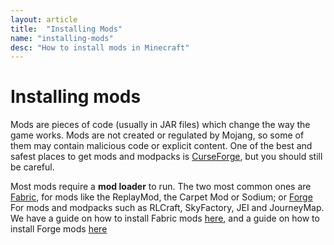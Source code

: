 ```yaml
---
layout: article
title:  "Installing Mods"
name: "installing-mods"
desc: "How to install mods in Minecraft"
---
```

# Installing mods
Mods are pieces of code (usually in JAR files) which change the way the game works. Mods are not created or regulated by Mojang, so some of them may contain malicious code or explicit content. One of the best and safest places to get mods and modpacks is [CurseForge](https://curseforge.com/minecraft), but you should still be careful.

Most mods require a **mod loader** to run. The two most common ones are [Fabric](https://fabricmc.net), for mods like the ReplayMod, the Carpet Mod or Sodium; or [Forge](https://minecraftforge.net) For mods and modpacks such as RLCraft, SkyFactory, JEI and JourneyMap. We have a guide on how to install Fabric mods [here](/_help/guides/installing-mods/fabric/), and a guide on how to install Forge mods [here](/_help/guides/installing-mods/forge/)